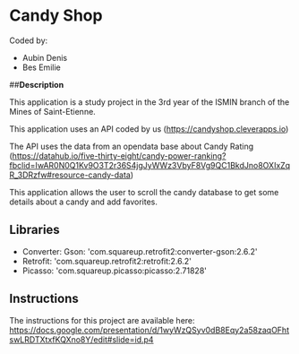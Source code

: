# Candy Shop

Coded by: 
- Aubin Denis
- Bes Emilie

##**Description**

This application is a study project in the 3rd year of the ISMIN branch of the Mines of Saint-Etienne.

This application uses an API coded by us (https://candyshop.cleverapps.io)

The API uses the data from an opendata base about Candy Rating (https://datahub.io/five-thirty-eight/candy-power-ranking?fbclid=IwAR0N0Q1Kv9O3T2r36S4jgJyWWz3VbyF8Vg9QC1BkdJno8OXIxZqR_3DRzfw#resource-candy-data)

This application allows the user to scroll the candy database to get some details about a candy and add favorites. 
 

## **Libraries**
- Converter: Gson: 'com.squareup.retrofit2:converter-gson:2.6.2'
- Retrofit: 'com.squareup.retrofit2:retrofit:2.6.2'
- Picasso: 'com.squareup.picasso:picasso:2.71828'

## **Instructions**

The instructions for this project are available here: https://docs.google.com/presentation/d/1wyWzQSyv0dB8Eqy2a58zaqOFhtswLRDTXtxfKQXno8Y/edit#slide=id.p4 
